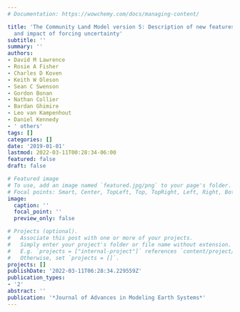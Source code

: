 ```yaml
---
# Documentation: https://wowchemy.com/docs/managing-content/

title: 'The Community Land Model version 5: Description of new features, benchmarking,
  and impact of forcing uncertainty'
subtitle: ''
summary: ''
authors:
- David M Lawrence
- Rosie A Fisher
- Charles D Koven
- Keith W Oleson
- Sean C Swenson
- Gordon Bonan
- Nathan Collier
- Bardan Ghimire
- Leo van Kampenhout
- Daniel Kennedy
- ' others'
tags: []
categories: []
date: '2019-01-01'
lastmod: 2022-03-11T00:28:34-06:00
featured: false
draft: false

# Featured image
# To use, add an image named `featured.jpg/png` to your page's folder.
# Focal points: Smart, Center, TopLeft, Top, TopRight, Left, Right, BottomLeft, Bottom, BottomRight.
image:
  caption: ''
  focal_point: ''
  preview_only: false

# Projects (optional).
#   Associate this post with one or more of your projects.
#   Simply enter your project's folder or file name without extension.
#   E.g. `projects = ["internal-project"]` references `content/project/deep-learning/index.md`.
#   Otherwise, set `projects = []`.
projects: []
publishDate: '2022-03-11T06:28:34.229559Z'
publication_types:
- '2'
abstract: ''
publication: '*Journal of Advances in Modeling Earth Systems*'
---
```

